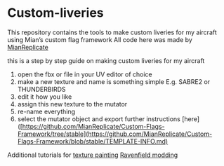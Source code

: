 # Custom-liveries
This repository contains the tools to make custom liveries for my aircraft using Mian’s custom flag framework
All code here was made by [MianReplicate](https://github.com/MianReplicate/Custom-Flags-Framework/tree/stable)

this is a step by step guide on making custom liveries for my aircraft
1. open the fbx or file in your UV editor of choice
2. make a new texture and name is something simple E.g. SABRE2 or THUNDERBIRDS
3. edit it how you like
4. assign this new texture to the mutator
5. re-name everything
6. select the mutator object and export
   further instructions [here]([https://github.com/MianReplicate/Custom-Flags-Framework/tree/stable](https://github.com/MianReplicate/Custom-Flags-Framework/blob/stable/TEMPLATE-INFO.md)

Additional tutorials for
[texture painting](https://www.youtube.com/watch?v=9OVvnOh2ZGk)
[Ravenfield modding](https://ravenfieldgame.com/modding.html)
